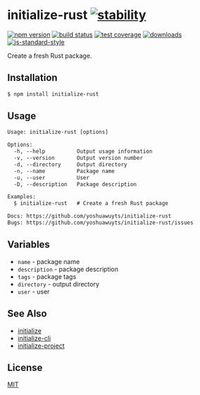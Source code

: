 # initialize-rust [![stability][0]][1]
[![npm version][2]][3] [![build status][4]][5] [![test coverage][6]][7]
[![downloads][8]][9] [![js-standard-style][10]][11]

Create a fresh Rust package.

## Installation
```sh
$ npm install initialize-rust
```

## Usage
```txt
Usage: initialize-rust [options]

Options:
  -h, --help          Output usage information
  -v, --version       Output version number
  -d, --directory     Output directory
  -n, --name          Package name
  -u, --user          User
  -D, --description   Package description

Examples:
  $ initialize-rust   # Create a fresh Rust package

Docs: https://github.com/yoshuawuyts/initialize-rust
Bugs: https://github.com/yoshuawuyts/initialize-rust/issues
```

## Variables
- `name` - package name
- `description` - package description
- `tags` - package tags
- `directory` - output directory
- `user` - user

## See Also
- [initialize](https://github.com/yoshuawuyts/initialize)
- [initialize-cli](https://github.com/yoshuawuyts/initialize-cli)
- [initialize-project](https://github.com/yoshuawuyts/initialize-project)

## License
[MIT](https://tldrlegal.com/license/mit-license)

[0]: https://img.shields.io/badge/stability-experimental-orange.svg?style=flat-square
[1]: https://nodejs.org/api/documentation.html#documentation_stability_index
[2]: https://img.shields.io/npm/v/initialize-rust.svg?style=flat-square
[3]: https://npmjs.org/package/initialize-rust
[4]: https://img.shields.io/travis/yoshuawuyts/initialize-rust/master.svg?style=flat-square
[5]: https://travis-ci.org/yoshuawuyts/initialize-rust
[6]: https://img.shields.io/codecov/c/github/yoshuawuyts/initialize-rust/master.svg?style=flat-square
[7]: https://codecov.io/github/yoshuawuyts/initialize-rust
[8]: http://img.shields.io/npm/dm/initialize-rust.svg?style=flat-square
[9]: https://npmjs.org/package/initialize-rust
[10]: https://img.shields.io/badge/code%20style-standard-brightgreen.svg?style=flat-square
[11]: https://github.com/feross/standard
